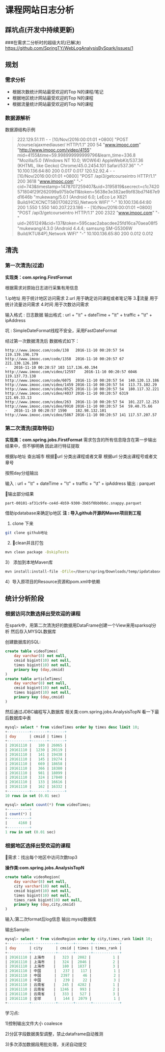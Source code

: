 # 课程网站日志分析

## 踩坑点(开发中持续更新)

###在需求二分析时的超级大坑(已解决)
https://github.com/SpringTY/WebLogAnalysisBySpark/issues/1

## 规划

### 需求分析

+ 根据次数统计网站最受欢迎的Top N的课程/笔记
+ 根据地区统计网站最受欢迎的Top N的课程
+ 根据流量统计网站最受欢迎的Top N的课程

### 数据源解析

数据源结构示例

> 222.129.51.111 - - [10/Nov/2016:00:01:01 +0800] "POST /course/ajaxmediauser/ HTTP/1.1" 200 54 "www.imooc.com" "http://www.imooc.com/video/4155" mid=4155&time=59.998999999999796&learn_time=336.8 "Mozilla/5.0 (Windows NT 10.0; WOW64) AppleWebKit/537.36 (KHTML, like Gecko) Chrome/45.0.2454.101 Safari/537.36" "-" 10.100.136.64:80 200 0.017 0.017
> 120.52.92.4 - - [10/Nov/2016:00:01:01 +0800] "POST /api3/getcourseintro HTTP/1.1" 200 3618 "www.imooc.com" "-" cid=743&timestamp=1478707259407&uid=3195819&secrect=c1c7420571804f29f262099a975b0e11&token=5638e3e382ae9bf83bd7f467e9d1646b "mukewang/5.0.1 (Android 6.0; LeEco Le X621 Build/HCXCNCT5801708221S),Network WIFI" "-" 10.100.136.64:80 200 1.550 1.550
> 140.207.223.186 - - [10/Nov/2016:00:01:01 +0800] "POST /api3/getcourseintro HTTP/1.1" 200 2322 "www.imooc.com" "-" uid=2651249&cid=137&token=595caac2abacdee25fd16ca70aea08f5 "mukewang/4.3.0 (Android 4.4.4; samsung SM-G5306W Build/KTU84P),Network WIFI" "-" 10.100.136.65:80 200 0.012 0.012

## 清洗

### 第一次清洗(过滤)

**实现类：com.spring.FirstFormat**

根据需求对原始日志进行采集有用信息

1.ip地址 用于统计地区访问需求
2.url 用于确定访问课程或者笔记等
3.流量 用于统计流量访问需求
4.时间 用于次数访问需求

输入格式 : 日志数据
输出格式 : url + "\t" + dateTime + "\t" + traffic + "\t" + ipAddress

坑 : SimpleDateFormat线程不安全，采用FastDateFormat

经过第一次数据清洗后 数据格式如下：

```log
http://www.imooc.com/code/138	2016-11-10 00:20:57	54	119.139.196.179
http://www.imooc.com/code/1358	2016-11-10 00:20:57	67	221.130.126.109
-	2016-11-10 00:20:57	103	117.136.40.194
http://www.imooc.com/video/12597	2016-11-10 00:20:57	6046	119.137.73.138
http://www.imooc.com/code/6075	2016-11-10 00:20:57	54	140.120.13.186
http://www.imooc.com/video/1459	2016-11-10 00:20:57	54	113.73.102.29
http://www.imooc.com/video/8525	2016-11-10 00:20:57	54	180.117.32.221
http://www.imooc.com/video/4037	2016-11-10 00:20:57	6319	121.69.33.13
http://www.imooc.com/video/263	2016-11-10 00:20:57	54	101.227.12.253
http://www.imooc.com/video/9910	2016-11-10 00:20:57	54	59.40.75.66
-	2016-11-10 00:20:57	1590	182.98.132.101
http://www.imooc.com/video/5867	2016-11-10 00:20:57	141	117.57.207.57
```

### 第二次清洗(提取特征)

**实现类：com.spring.jobs.FirstFormat**
需求包含的所有信息隐含在第一步输出结果中，但不够明确
因此进行特征提取

根据Ip地址 查出城市
根据url 分类出课程或者文章
根据url 分类出课程号或者文章号

按照day分组输出

输入 : url + "\t" + dateTime + "\t" + traffic + "\t" + ipAddress
输出 : parquet

输出部分结果

```file
part-00101-af31c9fe-ce4d-4b59-9300-3b65f0bb0b6c.snappy.parquet
```

借助ipdatabase来确定Ip地区
**注 : 导入github开源的Maven项目到工程**

1) clone 下来

```bash
git clone github地址
```

2) clean并且打包

```bash
mvn clean package -DskipTests
```

3） 添加到本地Maven库

```bash
mvn install:install-file -Dfile=/Users/spring/Downloads/temp/ipdatabase/target/ipdatabase-1.0-SNAPSHOT.jar -DgroupId=com.ggstar -DartifactId=ipdatabase -Dversion=1.0 -Dpackaging=jar
```

4）导入原项目的Resource资源和pom.xml中依赖

## 统计分析阶段

### 根据访问次数选择出受欢迎的课程

在spark中，用第二次清洗好的数据用DataFrame创建一个View来用sparksql分析
然后存入MYSQL数据库

创建数据库的SQL:

```sql
create table videoTimes(
    day varchar(8) not null,
    cmsid bigint(10) not null,
    times bigint(10) not null,
    primary key (day,cmsid)
)
create table articleTimes(
    day varchar(8) not null,
    cmsid bigint(10) not null,
    times bigint(10) not null,
    primary key (day,cmsid)
)
```

然后通过JDBC编程写入数据库
相关类:com.spring.jobs.AnalysisTopN
看一下最后数据库中表

```sql
mysql> select * from videoTimes order by times desc limit 10;
+----------+-------+-------+
| day      | cmsid | times |
+----------+-------+-------+
| 20161110 |   180 | 26065 |
| 20161110 |  1230 | 20119 |
| 20161110 |   141 | 19438 |
| 20161110 |   145 | 19274 |
| 20161110 |   669 | 18658 |
| 20161110 |   366 | 18380 |
| 20161110 |   981 | 18099 |
| 20161110 |   324 | 17840 |
| 20161110 |   133 | 16616 |
| 20161110 |   162 | 16332 |
+----------+-------+-------+
10 rows in set (0.01 sec)

mysql> select count(*) from videoTimes;
+----------+
| count(*) |
+----------+
|     4160 |
+----------+
1 row in set (0.01 sec)
```

### 根据地区选择出受欢迎的课程

需求：找出每个地区中访问次数top3

**操作类:com.spring.jobs.AnalysisTopN**

```sql
create table videoRegion(
    day varchar(8) not null,
    city varchar(10) not null,
    cmsid bigint(10) not null,
    times bigint(10) not null,
    times_rank bigint(10) not null,
    primary key (day,city,cmsid)
)
```

输入:第二次format后log信息
输出:mysql数据库

输出Sample:

```sql
mysql> select * from videoRegion order by city,times_rank limit 10;
+----------+-----------+-------+-------+------------+
| day      | city      | cmsid | times | times_rank |
+----------+-----------+-------+-------+------------+
| 20161110 | 上海市    |   323 |  2082 |          1 |
| 20161110 | 上海市    |   324 |  2046 |          2 |
| 20161110 | 上海市    |   180 |  1837 |          3 |
| 20161110 | 中国      |   237 |   117 |          1 |
| 20161110 | 中国      |  2397 |    46 |          2 |
| 20161110 | 中国      |   239 |    22 |          3 |
| 20161110 | 云南省    |   245 |  4282 |          1 |
| 20161110 | 云南省    |  1246 |   993 |          2 |
| 20161110 | 云南省    |   333 |   527 |          3 |
| 20161110 | 全球      |   144 |  2079 |          1 |
+----------+-----------+-------+-------+------------+
```

学习点:

1)控制输出文件大小 coalesce

2)分区字段数据类型调整，禁止dataframe自动推测

3)多次添加数据段用批处理，关闭自动提交

